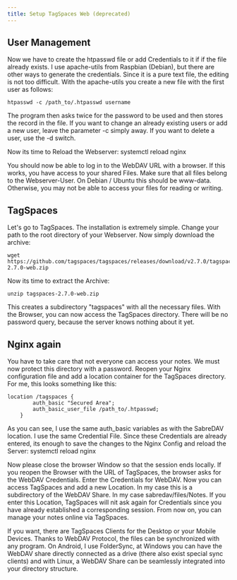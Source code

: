```yaml
---
title: Setup TagSpaces Web (deprecated)
---
```


## User Management

Now we have to create the htpasswd file or add Credentials to it if if the file already exists. I use apache-utils from Raspbian (Debian), but there are other ways to generate the credentials. Since it is a pure text file, the editing is not too difficult. With the apache-utils you create a new file with the first user as follows:

    htpasswd -c /path_to/.htpasswd username

The program then asks twice for the password to be used and then stores the record in the file. If you want to change an already existing users or add a new user, leave the parameter -c simply away. If you want to delete a user, use the -d switch.

Now its time to Reload the Webserver: systemctl reload nginx

You should now be able to log in to the WebDAV URL with a browser. If this works, you have access to your shared Files. Make sure that all files belong to the Webserver-User. On Debian / Ubuntu this should be www-data. Otherwise, you may not be able to access your files for reading or writing.

## TagSpaces

Let's go to TagSpaces. The installation is extremely simple. Change your path to the root directory of your Webserver. Now simply download the archive:

    wget  https://github.com/tagspaces/tagspaces/releases/download/v2.7.0/tagspaces-2.7.0-web.zip

Now its time to extract the Archive:

    unzip tagspaces-2.7.0-web.zip

This creates a subdirectory "tagspaces" with all the necessary files. With the Browser, you can now access the TagSpaces directory. There will be no password query, because the server knows nothing about it yet.

## Nginx again

You have to take care that not everyone can access your notes. We must now protect this directory with a password. Reopen your Nginx configuration file and add a location container for the TagSpaces directory. For me, this looks something like this:

    location /tagspaces {
            auth_basic "Secured Area";
            auth_basic_user_file /path_to/.htpasswd;
        }

As you can see, I use the same auth_basic variables as with the SabreDAV location. I use the same Credential File. Since these Credentials are already entered, its enough to save the changes to the Nginx Config and reload the Server: systemctl reload nginx

Now please close the browser Window so that the session ends locally. If you reopen the Browser with the URL of TagSpaces, the browser asks for the WebDAV Credentials. Enter the Credentials for WebDAV. Now you can access TagSpaces and add a new Location. In my case this is a subdirectory of the WebDAV Share. In my case sabredav/files/Notes. If you enter this Location, TagSpaces will nit ask again for Credentials since you have already established a corresponding session. From now on, you can manage your notes online via TagSpaces.

If you want, there are TagSpaces Clients for the Desktop or your Mobile Devices. Thanks to WebDAV Protocol, the files can be synchronized with any program. On Android, I use FolderSync, at Windows you can have the WebDAV share directly connected as a drive (there also exist special sync clients) and with Linux, a WebDAV Share can be seamlessly integrated into your directory structure.
